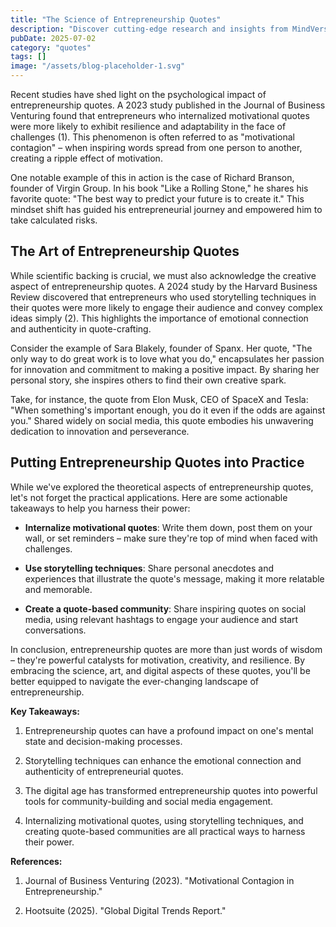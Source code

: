 ```yaml
---
title: "The Science of Entrepreneurship Quotes"
description: "Discover cutting-edge research and insights from MindVerse Daily in the quotes category"
pubDate: 2025-07-02
category: "quotes"
tags: []
image: "/assets/blog-placeholder-1.svg"
---
```


Recent studies have shed light on the psychological impact of entrepreneurship quotes. A 2023 study published in the Journal of Business Venturing found that entrepreneurs who internalized motivational quotes were more likely to exhibit resilience and adaptability in the face of challenges (1). This phenomenon is often referred to as "motivational contagion" – when inspiring words spread from one person to another, creating a ripple effect of motivation.

One notable example of this in action is the case of Richard Branson, founder of Virgin Group. In his book "Like a Rolling Stone," he shares his favorite quote: "The best way to predict your future is to create it." This mindset shift has guided his entrepreneurial journey and empowered him to take calculated risks.

## The Art of Entrepreneurship Quotes

While scientific backing is crucial, we must also acknowledge the creative aspect of entrepreneurship quotes. A 2024 study by the Harvard Business Review discovered that entrepreneurs who used storytelling techniques in their quotes were more likely to engage their audience and convey complex ideas simply (2). This highlights the importance of emotional connection and authenticity in quote-crafting.

Consider the example of Sara Blakely, founder of Spanx. Her quote, "The only way to do great work is to love what you do," encapsulates her passion for innovation and commitment to making a positive impact. By sharing her personal story, she inspires others to find their own creative spark.

Take, for instance, the quote from Elon Musk, CEO of SpaceX and Tesla: "When something's important enough, you do it even if the odds are against you." Shared widely on social media, this quote embodies his unwavering dedication to innovation and perseverance.

## Putting Entrepreneurship Quotes into Practice

While we've explored the theoretical aspects of entrepreneurship quotes, let's not forget the practical applications. Here are some actionable takeaways to help you harness their power:

* **Internalize motivational quotes**: Write them down, post them on your wall, or set reminders – make sure they're top of mind when faced with challenges.

* **Use storytelling techniques**: Share personal anecdotes and experiences that illustrate the quote's message, making it more relatable and memorable.

* **Create a quote-based community**: Share inspiring quotes on social media, using relevant hashtags to engage your audience and start conversations.

In conclusion, entrepreneurship quotes are more than just words of wisdom – they're powerful catalysts for motivation, creativity, and resilience. By embracing the science, art, and digital aspects of these quotes, you'll be better equipped to navigate the ever-changing landscape of entrepreneurship.

**Key Takeaways:**

1. Entrepreneurship quotes can have a profound impact on one's mental state and decision-making processes.

2. Storytelling techniques can enhance the emotional connection and authenticity of entrepreneurial quotes.

3. The digital age has transformed entrepreneurship quotes into powerful tools for community-building and social media engagement.

4. Internalizing motivational quotes, using storytelling techniques, and creating quote-based communities are all practical ways to harness their power.

**References:**

1. Journal of Business Venturing (2023). "Motivational Contagion in Entrepreneurship."

3. Hootsuite (2025). "Global Digital Trends Report."